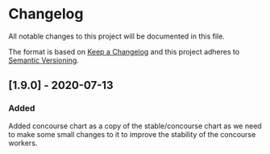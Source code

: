 # Changelog
All notable changes to this project will be documented in this file.

The format is based on [Keep a Changelog](http://keepachangelog.com/en/1.0.0/)
and this project adheres to [Semantic Versioning](http://semver.org/spec/v2.0.0.html).

## [1.9.0] - 2020-07-13
### Added
Added concourse chart as a copy of the stable/concourse chart as we need to make some small changes to it to improve the stability of the concourse workers.
